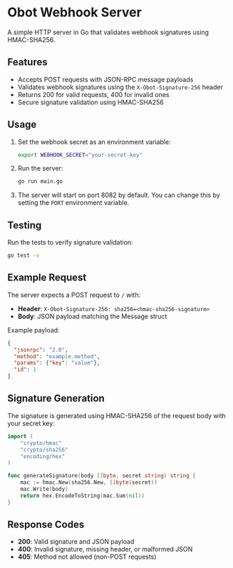 # Obot Webhook Server

A simple HTTP server in Go that validates webhook signatures using HMAC-SHA256.

## Features

- Accepts POST requests with JSON-RPC message payloads
- Validates webhook signatures using the `X-Obot-Signature-256` header
- Returns 200 for valid requests, 400 for invalid ones
- Secure signature validation using HMAC-SHA256

## Usage

1. Set the webhook secret as an environment variable:
   ```bash
   export WEBHOOK_SECRET="your-secret-key"
   ```

2. Run the server:
   ```bash
   go run main.go
   ```

3. The server will start on port 8082 by default. You can change this by setting the `PORT` environment variable.

## Testing

Run the tests to verify signature validation:
```bash
go test -v
```

## Example Request

The server expects a POST request to `/` with:

- **Header**: `X-Obot-Signature-256: sha256=<hmac-sha256-signature>`
- **Body**: JSON payload matching the Message struct

Example payload:
```json
{
  "jsonrpc": "2.0",
  "method": "example.method",
  "params": {"key": "value"},
  "id": 1
}
```

## Signature Generation

The signature is generated using HMAC-SHA256 of the request body with your secret key:

```go
import (
    "crypto/hmac"
    "crypto/sha256"
    "encoding/hex"
)

func generateSignature(body []byte, secret string) string {
    mac := hmac.New(sha256.New, []byte(secret))
    mac.Write(body)
    return hex.EncodeToString(mac.Sum(nil))
}
```

## Response Codes

- **200**: Valid signature and JSON payload
- **400**: Invalid signature, missing header, or malformed JSON
- **405**: Method not allowed (non-POST requests)
